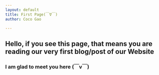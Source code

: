 ```yaml
---
layout: default
title: First Page(￣∇￣)
author: Coco Gao

---
```

## Hello, if you see this page, that means you are reading our very first blog/post of our Website
### I am glad to meet you here (￣v￣)
